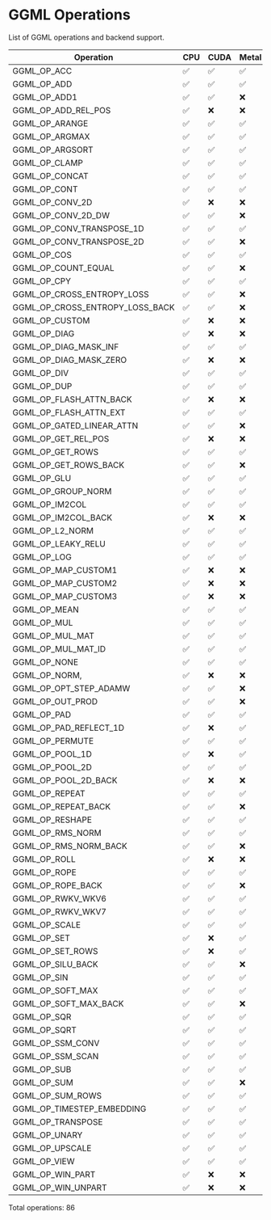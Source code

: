 # GGML Operations

List of GGML operations and backend support.

| Operation | CPU | CUDA | Metal | Vulkan | OpenCL | CANN |
|-----------|-----|------|-------|--------|--------|------|
| GGML_OP_ACC | ✅ | ✅ | ✅ | ✅ | ❌ | ✅ |
| GGML_OP_ADD | ✅ | ✅ | ✅ | ✅ | ✅ | ✅ |
| GGML_OP_ADD1 | ✅ | ✅ | ❌ | ❌ | ❌ | ✅ |
| GGML_OP_ADD_REL_POS | ✅ | ❌ | ❌ | ❌ | ❌ | ❌ |
| GGML_OP_ARANGE | ✅ | ✅ | ✅ | ❌ | ❌ | ✅ |
| GGML_OP_ARGMAX | ✅ | ✅ | ✅ | ✅ | ❌ | ✅ |
| GGML_OP_ARGSORT | ✅ | ✅ | ✅ | ✅ | ✅ | ✅ |
| GGML_OP_CLAMP | ✅ | ✅ | ✅ | ✅ | ✅ | ✅ |
| GGML_OP_CONCAT | ✅ | ✅ | ✅ | ✅ | ✅ | ✅ |
| GGML_OP_CONT | ✅ | ✅ | ✅ | ✅ | ✅ | ✅ |
| GGML_OP_CONV_2D | ✅ | ❌ | ❌ | ❌ | ❌ | ❌ |
| GGML_OP_CONV_2D_DW | ✅ | ✅ | ❌ | ✅ | ❌ | ❌ |
| GGML_OP_CONV_TRANSPOSE_1D | ✅ | ✅ | ✅ | ✅ | ❌ | ✅ |
| GGML_OP_CONV_TRANSPOSE_2D | ✅ | ✅ | ❌ | ❌ | ❌ | ❌ |
| GGML_OP_COS | ✅ | ✅ | ✅ | ✅ | ❌ | ✅ |
| GGML_OP_COUNT_EQUAL | ✅ | ✅ | ❌ | ✅ | ❌ | ✅ |
| GGML_OP_CPY | ✅ | ✅ | ✅ | ✅ | ✅ | ✅ |
| GGML_OP_CROSS_ENTROPY_LOSS | ✅ | ✅ | ❌ | ❌ | ❌ | ❌ |
| GGML_OP_CROSS_ENTROPY_LOSS_BACK | ✅ | ✅ | ❌ | ❌ | ❌ | ❌ |
| GGML_OP_CUSTOM | ✅ | ❌ | ❌ | ❌ | ❌ | ❌ |
| GGML_OP_DIAG | ✅ | ❌ | ❌ | ❌ | ❌ | ❌ |
| GGML_OP_DIAG_MASK_INF | ✅ | ✅ | ✅ | ✅ | ✅ | ✅ |
| GGML_OP_DIAG_MASK_ZERO | ✅ | ❌ | ❌ | ❌ | ❌ | ❌ |
| GGML_OP_DIV | ✅ | ✅ | ✅ | ✅ | ✅ | ✅ |
| GGML_OP_DUP | ✅ | ✅ | ✅ | ✅ | ✅ | ✅ |
| GGML_OP_FLASH_ATTN_BACK | ✅ | ❌ | ❌ | ❌ | ❌ | ❌ |
| GGML_OP_FLASH_ATTN_EXT | ✅ | ✅ | ✅ | ✅ | ❌ | ✅ |
| GGML_OP_GATED_LINEAR_ATTN | ✅ | ✅ | ❌ | ❌ | ❌ | ❌ |
| GGML_OP_GET_REL_POS | ✅ | ❌ | ❌ | ❌ | ❌ | ❌ |
| GGML_OP_GET_ROWS | ✅ | ✅ | ✅ | ✅ | ✅ | ✅ |
| GGML_OP_GET_ROWS_BACK | ✅ | ✅ | ❌ | ❌ | ❌ | ❌ |
| GGML_OP_GLU | ✅ | ✅ | ✅ | ✅ | ✅ | ❌ |
| GGML_OP_GROUP_NORM | ✅ | ✅ | ✅ | ✅ | ✅ | ✅ |
| GGML_OP_IM2COL | ✅ | ✅ | ✅ | ✅ | ✅ | ✅ |
| GGML_OP_IM2COL_BACK | ✅ | ❌ | ❌ | ❌ | ❌ | ❌ |
| GGML_OP_L2_NORM | ✅ | ✅ | ✅ | ✅ | ❌ | ❌ |
| GGML_OP_LEAKY_RELU | ✅ | ✅ | ✅ | ✅ | ❌ | ✅ |
| GGML_OP_LOG | ✅ | ✅ | ✅ | ❌ | ❌ | ✅ |
| GGML_OP_MAP_CUSTOM1 | ✅ | ❌ | ❌ | ❌ | ❌ | ❌ |
| GGML_OP_MAP_CUSTOM2 | ✅ | ❌ | ❌ | ❌ | ❌ | ❌ |
| GGML_OP_MAP_CUSTOM3 | ✅ | ❌ | ❌ | ❌ | ❌ | ❌ |
| GGML_OP_MEAN | ✅ | ✅ | ✅ | ❌ | ❌ | ✅ |
| GGML_OP_MUL | ✅ | ✅ | ✅ | ✅ | ✅ | ✅ |
| GGML_OP_MUL_MAT | ✅ | ✅ | ✅ | ✅ | ✅ | ✅ |
| GGML_OP_MUL_MAT_ID | ✅ | ✅ | ✅ | ✅ | ✅ | ✅ |
| GGML_OP_NONE | ✅ | ✅ | ✅ | ✅ | ✅ | ✅ |
| GGML_OP_NORM, | ✅ | ❌ | ❌ | ❌ | ❌ | ❌ |
| GGML_OP_OPT_STEP_ADAMW | ✅ | ✅ | ❌ | ✅ | ❌ | ❌ |
| GGML_OP_OUT_PROD | ✅ | ✅ | ❌ | ❌ | ❌ | ❌ |
| GGML_OP_PAD | ✅ | ✅ | ✅ | ✅ | ✅ | ✅ |
| GGML_OP_PAD_REFLECT_1D | ✅ | ❌ | ✅ | ❌ | ❌ | ✅ |
| GGML_OP_PERMUTE | ✅ | ✅ | ✅ | ✅ | ✅ | ✅ |
| GGML_OP_POOL_1D | ✅ | ❌ | ✅ | ❌ | ❌ | ❌ |
| GGML_OP_POOL_2D | ✅ | ✅ | ✅ | ✅ | ❌ | ✅ |
| GGML_OP_POOL_2D_BACK | ✅ | ❌ | ❌ | ❌ | ❌ | ❌ |
| GGML_OP_REPEAT | ✅ | ✅ | ✅ | ✅ | ✅ | ✅ |
| GGML_OP_REPEAT_BACK | ✅ | ✅ | ❌ | ✅ | ❌ | ❌ |
| GGML_OP_RESHAPE | ✅ | ✅ | ✅ | ✅ | ✅ | ✅ |
| GGML_OP_RMS_NORM | ✅ | ✅ | ✅ | ✅ | ✅ | ✅ |
| GGML_OP_RMS_NORM_BACK | ✅ | ✅ | ❌ | ✅ | ❌ | ❌ |
| GGML_OP_ROLL | ✅ | ❌ | ❌ | ✅ | ❌ | ❌ |
| GGML_OP_ROPE | ✅ | ✅ | ✅ | ✅ | ✅ | ✅ |
| GGML_OP_ROPE_BACK | ✅ | ✅ | ❌ | ✅ | ❌ | ❌ |
| GGML_OP_RWKV_WKV6 | ✅ | ✅ | ✅ | ✅ | ❌ | ❌ |
| GGML_OP_RWKV_WKV7 | ✅ | ✅ | ✅ | ✅ | ❌ | ❌ |
| GGML_OP_SCALE | ✅ | ✅ | ✅ | ✅ | ✅ | ✅ |
| GGML_OP_SET | ✅ | ❌ | ✅ | ❌ | ❌ | ❌ |
| GGML_OP_SET_ROWS | ✅ | ❌ | ✅ | ❌ | ❌ | ❌ |
| GGML_OP_SILU_BACK | ✅ | ✅ | ❌ | ✅ | ❌ | ❌ |
| GGML_OP_SIN | ✅ | ✅ | ✅ | ✅ | ❌ | ✅ |
| GGML_OP_SOFT_MAX | ✅ | ✅ | ✅ | ✅ | ✅ | ✅ |
| GGML_OP_SOFT_MAX_BACK | ✅ | ✅ | ❌ | ✅ | ❌ | ❌ |
| GGML_OP_SQR | ✅ | ✅ | ✅ | ✅ | ❌ | ✅ |
| GGML_OP_SQRT | ✅ | ✅ | ✅ | ❌ | ❌ | ✅ |
| GGML_OP_SSM_CONV | ✅ | ✅ | ✅ | ❌ | ❌ | ❌ |
| GGML_OP_SSM_SCAN | ✅ | ✅ | ✅ | ❌ | ❌ | ❌ |
| GGML_OP_SUB | ✅ | ✅ | ✅ | ✅ | ✅ | ✅ |
| GGML_OP_SUM | ✅ | ✅ | ❌ | ✅ | ❌ | ✅ |
| GGML_OP_SUM_ROWS | ✅ | ✅ | ✅ | ✅ | ✅ | ✅ |
| GGML_OP_TIMESTEP_EMBEDDING | ✅ | ✅ | ✅ | ✅ | ✅ | ✅ |
| GGML_OP_TRANSPOSE | ✅ | ✅ | ✅ | ✅ | ✅ | ✅ |
| GGML_OP_UNARY | ✅ | ✅ | ✅ | ✅ | ✅ | ✅ |
| GGML_OP_UPSCALE | ✅ | ✅ | ✅ | ✅ | ✅ | ✅ |
| GGML_OP_VIEW | ✅ | ✅ | ✅ | ✅ | ✅ | ✅ |
| GGML_OP_WIN_PART | ✅ | ❌ | ❌ | ❌ | ❌ | ❌ |
| GGML_OP_WIN_UNPART | ✅ | ❌ | ❌ | ❌ | ❌ | ❌ |

Total operations: 86
